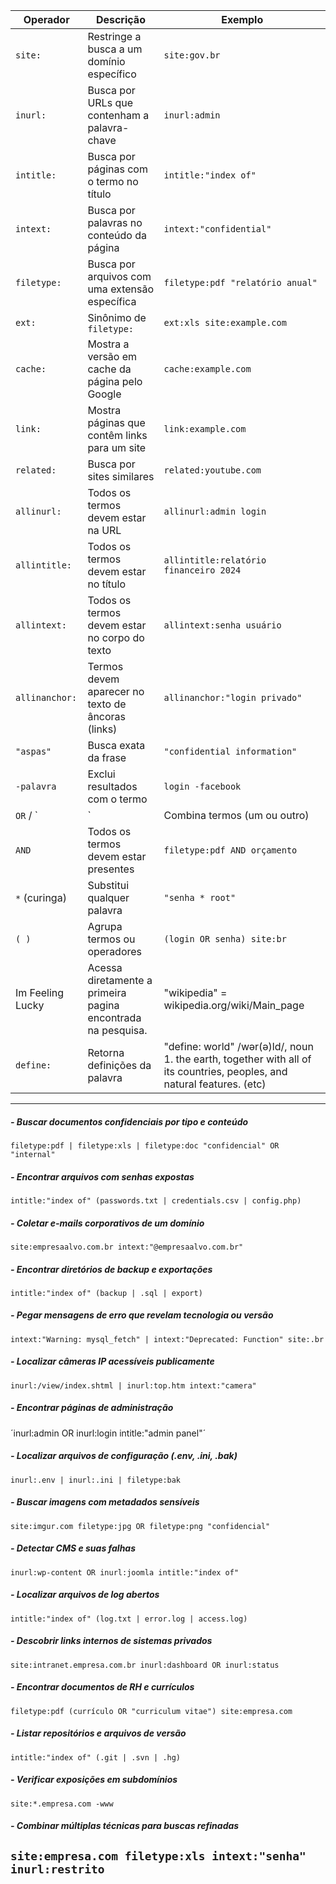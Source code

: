 | Operador           | Descrição                                                                 | Exemplo                                      |
|--------------------|---------------------------------------------------------------------------|----------------------------------------------|
| `site:`            | Restringe a busca a um domínio específico                                  | `site:gov.br`                                |
| `inurl:`           | Busca por URLs que contenham a palavra-chave                              | `inurl:admin`                                |
| `intitle:`         | Busca por páginas com o termo no título                                   | `intitle:"index of"`                         |
| `intext:`          | Busca por palavras no conteúdo da página                                  | `intext:"confidential"`                      |
| `filetype:`        | Busca por arquivos com uma extensão específica                            | `filetype:pdf "relatório anual"`             |
| `ext:`             | Sinônimo de `filetype:`                                                    | `ext:xls site:example.com`                   |
| `cache:`           | Mostra a versão em cache da página pelo Google                            | `cache:example.com`                          |
| `link:`            | Mostra páginas que contêm links para um site                              | `link:example.com`                           |
| `related:`         | Busca por sites similares                                                  | `related:youtube.com`                        |
| `allinurl:`        | Todos os termos devem estar na URL                                         | `allinurl:admin login`                       |
| `allintitle:`      | Todos os termos devem estar no título                                      | `allintitle:relatório financeiro 2024`       |
| `allintext:`       | Todos os termos devem estar no corpo do texto                              | `allintext:senha usuário`                    |
| `allinanchor:`     | Termos devem aparecer no texto de âncoras (links)                          | `allinanchor:"login privado"`                |
| `"aspas"`          | Busca exata da frase                                                       | `"confidential information"`                 |
| `-palavra`         | Exclui resultados com o termo                                              | `login -facebook`                            |
| `OR` / `|`         | Combina termos (um ou outro)                                               | `admin OR login` ou `admin | login`         |
| `AND`              | Todos os termos devem estar presentes                                      | `filetype:pdf AND orçamento`                 |
| `*` (curinga)      | Substitui qualquer palavra                                                 | `"senha * root"`                             |
| `( )`              | Agrupa termos ou operadores                                                | `(login OR senha) site:br`                   |
| Im Feeling Lucky   | Acessa diretamente a primeira pagina encontrada na pesquisa.               | "wikipedia" = wikipedia.org/wiki/Main_page   |
| `define:`          | Retorna definições da palavra                                              | "define: world" /wər(ə)ld/, noun 1. the earth, together with all of its countries, peoples, and natural features. (etc)|

---

##### - Buscar documentos confidenciais por tipo e conteúdo
`filetype:pdf | filetype:xls | filetype:doc "confidencial" OR "internal"`

##### - Encontrar arquivos com senhas expostas
`intitle:"index of" (passwords.txt | credentials.csv | config.php)`

##### - Coletar e-mails corporativos de um domínio
`site:empresaalvo.com.br intext:"@empresaalvo.com.br"`

##### - Encontrar diretórios de backup e exportações
`intitle:"index of" (backup | .sql | export)`

##### - Pegar mensagens de erro que revelam tecnologia ou versão
`intext:"Warning: mysql_fetch" | intext:"Deprecated: Function" site:.br`

##### - Localizar câmeras IP acessíveis publicamente
`inurl:/view/index.shtml | inurl:top.htm intext:"camera"`

##### - Encontrar páginas de administração
´inurl:admin OR inurl:login intitle:"admin panel"´

##### - Localizar arquivos de configuração (.env, .ini, .bak)
`inurl:.env | inurl:.ini | filetype:bak`

##### - Buscar imagens com metadados sensíveis
`site:imgur.com filetype:jpg OR filetype:png "confidencial"`

##### - Detectar CMS e suas falhas
`inurl:wp-content OR inurl:joomla intitle:"index of"`

##### - Localizar arquivos de log abertos
`intitle:"index of" (log.txt | error.log | access.log)`

##### - Descobrir links internos de sistemas privados
`site:intranet.empresa.com.br inurl:dashboard OR inurl:status`

##### - Encontrar documentos de RH e currículos
`filetype:pdf (currículo OR "curriculum vitae") site:empresa.com`

##### - Listar repositórios e arquivos de versão
`intitle:"index of" (.git | .svn | .hg)`

##### - Verificar exposições em subdomínios
`site:*.empresa.com -www`

##### - Combinar múltiplas técnicas para buscas refinadas
`site:empresa.com filetype:xls intext:"senha" inurl:restrito`
---
